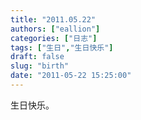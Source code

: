 ```yaml
---
title: "2011.05.22"
authors: ["eallion"]
categories: ["日志"]
tags: ["生日","生日快乐"]
draft: false
slug: "birth"
date: "2011-05-22 15:25:00"
---
```


生日快乐。
